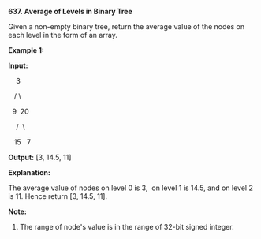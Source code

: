**637. Average of Levels in Binary Tree**

Given a non-empty binary tree, return the average value of the nodes on each level in the form of an array.

**Example 1:**

**Input:**

    3

   / \

  9  20

    /  \

   15   7

**Output:** [3, 14.5, 11]

**Explanation:**

The average value of nodes on level 0 is 3,  on level 1 is 14.5, and on level 2 is 11. Hence return [3, 14.5, 11].

**Note:**

1. The range of node's value is in the range of 32-bit signed integer.
